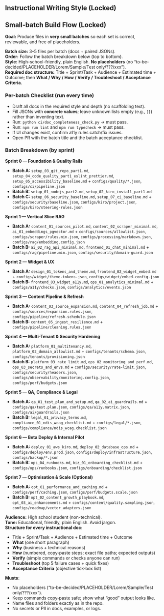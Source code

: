 


## Instructional Writing Style (Locked)

## Small-batch Build Flow (Locked)

**Goal:** Produce files in **very small batches** so each set is correct, reviewable, and free of placeholders.

**Batch size:** 3–5 files per batch (docs + paired JSONs).  
**Order:** Follow the batch breakdown below (top to bottom).  
**Style:** High-school-friendly, plain English. **No placeholders** (no “to-be-decided/PLACEHOLDER/Lorem/Sample/Test only/???/xxx”).  
**Required doc structure:** Title + Sprint/Task + Audience + Estimated time + Outcome; then **What / Why / How / Verify / Troubleshoot / Acceptance Criteria**.

### Per-batch Checklist (run every time)
- Draft all docs in the required style and depth (no scaffolding text).  
- Fill JSONs with **concrete values**; leave unknown lists empty (e.g., `[]`) rather than inventing text.  
- Run: `python ci/doc_completeness_check.py` → must pass.  
- Run: `npm run lint` and `npm run typecheck` → must pass.  
- If UI changes exist, confirm a11y rules catch/fix issues.  
- Open PR with the batch title and the batch acceptance checklist.

### Batch Breakdown (by sprint)

**Sprint 0 — Foundation & Quality Rails**  
- **Batch A:** `setup_03_git_repo_part1.md`, `setup_04_code_quality_part1_eslint_prettier.md`, `setup_05_accessibility_baseline.md` + `configs/quality/*.json`, `configs/ci/pipeline.json`  
- **Batch B:** `setup_01_nodejs_part2.md`, `setup_02_kiro_install_part1.md`  
- **Batch C:** `setup_06_security_baseline.md`, `setup_07_ci_baseline.md` + `configs/security/baseline.json`, `configs/kiro/project.json`, `configs/kiro/steering-rules.json`

**Sprint 1 — Vertical Slice RAG**  
- **Batch A:** `content_01_sources_pilot.md`, `content_02_scraper_minimal.md`, `ai_01_embeddings_pgvector.md` + `configs/sources/allowlist.json`, `configs/scraper/rules.min.json`, `configs/processing/markdown.json`, `configs/rag/embedding.config.json`  
- **Batch B:** `ai_02_rag_api_minimal.md`, `frontend_01_chat_minimal.md` + `configs/rag/pipeline.min.json`, `configs/security/domain-guard.json`

**Sprint 2 — Widget & UX**  
- **Batch A:** `design_01_tokens_and_theme.md`, `frontend_02_widget_embed.md` + `configs/widget/theme.tokens.json`, `configs/widget/embed.config.json`  
- **Batch B:** `frontend_03_widget_a11y.md`, `ops_01_analytics_minimal.md` + `configs/a11y/checks.json`, `configs/analytics/events.json`

**Sprint 3 — Content Pipeline & Refresh**  
- **Batch A:** `content_03_source_expansion.md`, `content_04_refresh_job.md` + `configs/sources/expansion.rules.json`, `configs/pipeline/refresh.schedule.json`  
- **Batch B:** `content_05_ingest_resilience.md` + `configs/pipeline/cleaning.rules.json`

**Sprint 4 — Multi-Tenant & Security Hardening**  
- **Batch A:** `platform_01_multitenancy.md`, `platform_02_domain_allowlist.md` + `configs/tenants/schema.json`, `configs/tenants/provisioning.json`  
- **Batch B:** `platform_03_rate_limit.md`, `ops_02_monitoring_and_perf.md`, `ops_03_secrets_and_envs.md` + `configs/security/rate-limit.json`, `configs/security/headers.json`, `configs/observability/monitoring.config.json`, `configs/perf/budgets.json`

**Sprint 5 — QA, Compliance & Legal**  
- **Batch A:** `qa_01_test_plan_and_setup.md`, `qa_02_ai_guardrails.md` + `configs/qa/test.plan.json`, `configs/qa/a11y.matrix.json`, `configs/ai/guardrails.json`  
- **Batch B:** `legal_01_privacy_terms.md`, `compliance_01_ndis_wcag_checklist.md` + `configs/legal/*.json`, `configs/compliance/ndis_wcag.checklist.json`

**Sprint 6 — Beta Deploy & Internal Pilot**  
- **Batch A:** `deploy_01_aws_kiro.md`, `deploy_02_database_ops.md` + `configs/deploy/env.prod.json`, `configs/deploy/infrastructure.json`, `configs/backup/*.json`  
- **Batch B:** `ops_04_runbooks.md`, `biz_01_onboarding_checklist.md` + `configs/ops/runbooks.json`, `configs/onboarding/checklist.json`

**Sprint 7 — Optimisation & Scale (Optional)**  
- **Batch A:** `opt_01_performance_and_caching.md` + `configs/perf/caching.json`, `configs/perf/budgets.scale.json`  
- **Batch B:** `opt_02_content_growth_playbook.md`, `opt_03_ai_enhancements.md` + `configs/content/quality.sampling.json`, `configs/roadmap/vector_adapters.json`

**Audience:** High school student (non-technical).  
**Tone:** Educational, friendly, plain English. Avoid jargon.  
**Structure for every instructional doc:**  
- Title + Sprint/Task + Audience + Estimated time + Outcome  
- **What** (one short paragraph)  
- **Why** (business + technical reasons)  
- **How** (numbered, copy‑paste steps; exact file paths; expected outputs)  
- **Verify** (simple commands or checks anyone can run)  
- **Troubleshoot** (top 5 failure cases + quick fixes)  
- **Acceptance Criteria** (objective tick‑box list)

**Musts:**  
- No placeholders (“to-be-decided/PLACEHOLDER/Lorem/Sample/Test only/???/xxx”).  
- Keep commands copy‑paste safe; show what “good” output looks like.  
- Name files and folders exactly as in the repo.  
- No secrets or PII in docs, examples, or logs.

